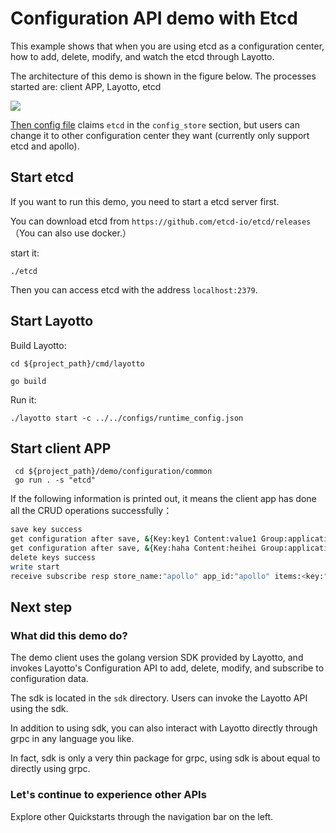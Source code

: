 # Configuration API demo with Etcd

This example shows that when you are using etcd as a configuration center, how to add, delete, modify, and watch the etcd through Layotto. 

The architecture of this demo is shown in the figure below. The processes started are: client APP, Layotto, etcd

![](https://gw.alipayobjects.com/mdn/rms_5891a1/afts/img/A*dzGaSb78UCoAAAAAAAAAAAAAARQnAQ)

[Then config file](https://github.com/mosn/layotto/blob/main/configs/runtime_config.json) claims `etcd` in the `config_store` section, but users can change it to other configuration center they want (currently only support etcd and apollo).

## Start etcd
If you want to run this demo, you need to start a etcd server first.

You can download etcd from `https://github.com/etcd-io/etcd/releases` （You can also use docker.）

start it:
```shell @background
./etcd
```

Then you can access etcd with the address `localhost:2379`.

## Start Layotto
Build Layotto:

```shell
cd ${project_path}/cmd/layotto
```

```shell @if.not.exit layotto
go build
```

Run it:
```shell @background
./layotto start -c ../../configs/runtime_config.json
```

## Start client APP

```shell
 cd ${project_path}/demo/configuration/common
 go run . -s "etcd"
```

If the following information is printed out, it means the client app has done all the CRUD operations successfully：

```bash
save key success
get configuration after save, &{Key:key1 Content:value1 Group:application Label:prod Tags:map[feature:print release:1.0.0] Metadata:map[]} 
get configuration after save, &{Key:haha Content:heihei Group:application Label:prod Tags:map[feature:haha release:1.0.0] Metadata:map[]} 
delete keys success
write start
receive subscribe resp store_name:"apollo" app_id:"apollo" items:<key:"heihei" content:"heihei1" group:"application" label:"prod" tags:<key:"feature" value:"haha" > tags:<key:"release" value:"16" > >
```

## Next step
### What did this demo do?
The demo client uses the golang version SDK provided by Layotto, and invokes Layotto's Configuration API to add, delete, modify, and subscribe to configuration data.

The sdk is located in the `sdk` directory. Users can invoke the Layotto API using the sdk.

In addition to using sdk, you can also interact with Layotto directly through grpc in any language you like.

In fact, sdk is only a very thin package for grpc, using sdk is about equal to directly using grpc.


### Let's continue to experience other APIs
Explore other Quickstarts through the navigation bar on the left.
